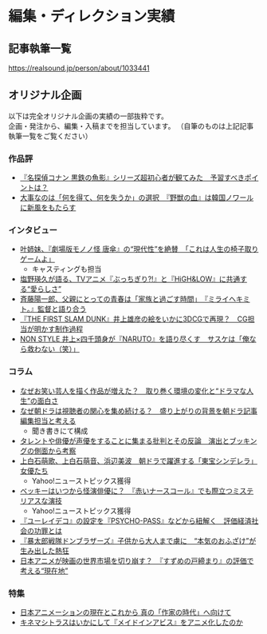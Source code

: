 # 編集・ディレクション実績
## 記事執筆一覧

https://realsound.jp/person/about/1033441

## オリジナル企画

以下は完全オリジナル企画の実績の一部抜粋です。　　  
企画・発注から、編集・入稿までを担当しています。
（自筆のものは上記記事執筆一覧をご覧ください）

### 作品評

- [『名探偵コナン 黒鉄の魚影』シリーズ超初心者が観てみた　予習すべきポイントは？](https://realsound.jp/movie/2023/04/post-1309532.html)
- [大事なのは「何を得て、何を失うか」の選択　『野獣の血』は韓国ノワールに新風をもたらす](https://realsound.jp/movie/2023/01/post-1236054.html)

### インタビュー
- [叶姉妹、『劇場版モノノ怪 唐傘』の“現代性”を絶賛　「これは人生の椅子取りゲームよ」](https://realsound.jp/movie/2024/07/post-1728955.html)
  - キャスティングも担当
- [塩野瑛久が語る、TVアニメ『ぶっちぎり?!』と『HiGH&LOW』に共通する“愛らしさ”](https://realsound.jp/movie/2024/02/post-1586480.html)
- [斉藤陽一郎、父親にとっての青春は「家族と過ごす時間」　『ミライヘキミト。』監督と語り合う](https://realsound.jp/movie/2024/08/post-1764525.html)
- [『THE FIRST SLAM DUNK』井上雄彦の絵をいかに3DCGで再現？　CG担当が明かす制作過程](https://realsound.jp/movie/2023/04/post-1306272.html)
- [NON STYLE 井上×四千頭身が『NARUTO』を語り尽くす　サスケは「俺なら救わない（笑）」](https://realsound.jp/movie/2023/01/post-1233050.html)

### コラム
- [なぜお笑い芸人を描く作品が増えた？　取り巻く環境の変化と“ドラマな人生”の面白さ](https://realsound.jp/movie/2022/09/post-1133513.html)
- [なぜ朝ドラは視聴者の関心を集め続ける？　盛り上がりの背景を朝ドラ記事編集担当と考える](https://realsound.jp/movie/2023/04/post-1297732.html)
  - 聞き書きにて構成
- [タレントや俳優が声優をすることに集まる批判とその反論　演出とブッキングの側面から考察](https://realsound.jp/movie/2022/09/post-1124658.html)
- [上白石萌歌、上白石萌音、浜辺美波　朝ドラで躍進する「東宝シンデレラ」女優たち](https://realsound.jp/movie/2022/08/post-1115746.html)
  - Yahoo!ニューストピックス獲得
- [ベッキーはいつから怪演俳優に？　『赤いナースコール』でも際立つミステリアスな演技](https://realsound.jp/movie/2022/08/post-1090802.html)
  - Yahoo!ニューストピックス獲得
- [『ユーレイデコ』の設定を『PSYCHO-PASS』などから紐解く　評価経済社会の功罪とは](https://realsound.jp/movie/2022/07/post-1088540.html)
- [『暴太郎戦隊ドンブラザーズ』子供から大人まで虜に　“本気のおふざけ”が生み出した熱狂](https://realsound.jp/movie/2023/02/post-1267232.html)
- [日本アニメが映画の世界市場を切り崩す？　『すずめの戸締まり』の評価で考える“現在地”](https://realsound.jp/movie/2023/02/post-1253459.html)

### 特集
- [日本アニメーションの現在とこれから 真の「作家の時代」へ向けて](https://realsound.jp/movie/2023/02/post-1260262.html)
- [キネマシトラスはいかにして『メイドインアビス』をアニメ化したのか](https://realsound.jp/movie/2022/08/post-1095353.html)
